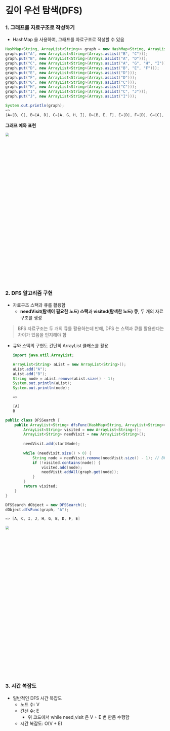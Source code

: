 # 깊이 우선 탐색(DFS)

### 1. 그래프를 자료구조로 작성하기
- HashMap 을 사용하여, 그래프를 자료구조로 작성할 수 있음 

````java
HashMap<String, ArrayList<String>> graph = new HashMap<String, ArrayList<String>>();
graph.put("A", new ArrayList<String>(Arrays.asList("B", "C")));
graph.put("B", new ArrayList<String>(Arrays.asList("A", "D")));
graph.put("C", new ArrayList<String>(Arrays.asList("A", "G", "H", "I")));
graph.put("D", new ArrayList<String>(Arrays.asList("B", "E", "F")));
graph.put("E", new ArrayList<String>(Arrays.asList("D")));
graph.put("F", new ArrayList<String>(Arrays.asList("D")));
graph.put("G", new ArrayList<String>(Arrays.asList("C")));
graph.put("H", new ArrayList<String>(Arrays.asList("C")));
graph.put("I", new ArrayList<String>(Arrays.asList("C", "J")));
graph.put("J", new ArrayList<String>(Arrays.asList("I")));
````

````java
System.out.println(graph);
=>
{A=[B, C], B=[A, D], C=[A, G, H, I], D=[B, E, F], E=[D], F=[D], G=[C], H=[C], I=[C, J], J=[I]}
````



**그래프 예와 표현**

<img src="https://www.fun-coding.org/00_Images/dfsgraph.png" width=700 style="zoom:67%;" >



### 2. DFS 알고리즘 구현

- 자료구조 스택과 큐를 활용함
  - **needVisit(탐색이 필요한 노드) 스택**과 **visited(탐색한 노드) 큐**, 두 개의 자료 구조를 생성

> BFS 자료구조는 두 개의 큐를 활용하는데 반해, DFS 는 스택과 큐를 활용한다는 차이가 있음을 인지해야 함
- 큐와 스택의 구현도 간단히 ArrayList 클래스를 활용

  ````java
  import java.util.ArrayList;
  
  ArrayList<String> aList = new ArrayList<String>();
  aList.add("A");
  aList.add("B");
  String node = aList.remove(aList.size() - 1);
  System.out.println(aList);
  System.out.println(node);
  
  =>
  
  [A]
  B
  ````

   

````java
public class DFSSearch {
    public ArrayList<String> dfsFunc(HashMap<String, ArrayList<String>> graph, String startNode) {
        ArrayList<String> visited = new ArrayList<String>();
        ArrayList<String> needVisit = new ArrayList<String>();        
        
        needVisit.add(startNode);
        
        while (needVisit.size() > 0) {
            String node = needVisit.remove(needVisit.size() - 1); // BFS와 이 부분만 다름 (큐 -> 스택)
            if (!visited.contains(node)) {
                visited.add(node);
                needVisit.addAll(graph.get(node));
            }
        }
        return visited;
    }
}
````

````java
DFSSearch dObject = new DFSSearch();
dObject.dfsFunc(graph, "A");

=> [A, C, I, J, H, G, B, D, F, E]
````


<img src="https://www.fun-coding.org/00_Images/dfsgraph2.jpg" width=700 style="zoom:67%;" >



### 3. 시간 복잡도

- 일반적인 DFS 시간 복잡도
  - 노드 수: V
  - 간선 수: E
    - 위 코드에서 while need_visit 은 V + E 번 만큼 수행함
  - 시간 복잡도: O(V + E)
  

